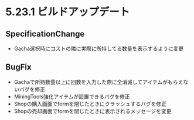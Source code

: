 # 5.23.1 ビルドアップデート
## SpecificationChange
* Gacha選択時にコストの隣に実際に所持してる数量を表示するように変更

## BugFix
* Gachaで所持数量以上に回数を入力した際に全消滅してアイテムがもらえないバグを修正
* MiningTools強化アイテムが設置できるバグを修正
* Shopの購入画面でformを閉じたときにクラッシュするバグを修正
* Shopの売却画面でformを閉じたときに表示されるメッセージを変更